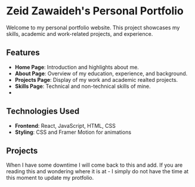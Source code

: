 # Zeid Zawaideh's Personal Portfolio

Welcome to my personal portfolio website. This project showcases my skills, academic and work-related projects, and experience.

## Features

- **Home Page**: Introduction and highlights about me.
- **About Page**: Overview of my education, experience, and background.
- **Projects Page**: Display of my work and academic realted projects.
- **Skills Page**: Technical and non-technical skills of mine.
- 
## Technologies Used

- **Frontend**: React, JavaScript, HTML, CSS
- **Styling**: CSS and Framer Motion for animations

## Projects

When I have some downtime I will come back to this and add. If you are reading this and wondering where it is at - I simply do not have the time at this moment to update my protfolio. 


